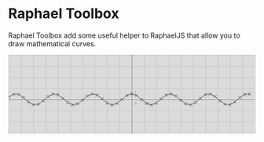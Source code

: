 Raphael Toolbox
===============

Raphael Toolbox add some useful helper to RaphaelJS that allow you to draw mathematical curves.

<a target="_blank" href="http://jeremiet.github.com/raphael-toolbox/" class="img">
  <img src="img/raphael-toolbox.png">
</a>